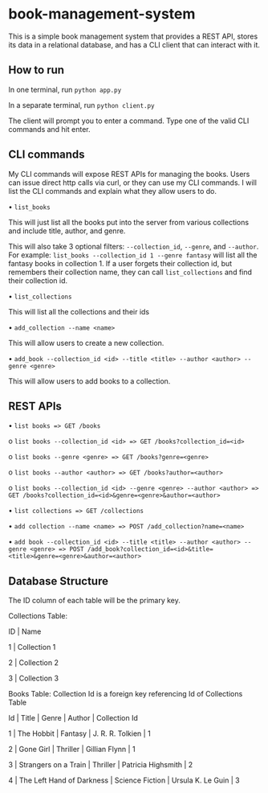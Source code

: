 # book-management-system
This is a simple book management system that provides a REST API, stores its data in a relational database, and has a CLI client that can interact with it.

## How to run
In one terminal, run ```python app.py```

In a separate terminal, run ```python client.py```

The client will prompt you to enter a command. Type one of the valid CLI commands and hit enter.

## CLI commands
My CLI commands will expose REST APIs for managing the books. Users can issue direct http calls via curl, or they can use my CLI commands. I will list the CLI commands and explain what they allow users to do.

•	```list_books``` 

This will just list all the books put into the server from various collections and include title, author, and genre. 

This will also take 3 optional filters: ```--collection_id```, ```--genre```, and ```--author```. For example: ```list_books --collection_id 1 --genre fantasy``` will list all the fantasy books in collection 1. If a user forgets their collection id, but remembers their collection name, they can call ```list_collections``` and find their collection id.

•	```list_collections```

This will list all the collections and their ids

•	```add_collection --name <name>```

This will allow users to create a new collection.

•	```add_book --collection_id <id> --title <title> --author <author> --genre <genre>```

This will allow users to add books to a collection.

## REST APIs
•	```list books => GET /books```

   o	```list books --collection_id <id> => GET /books?collection_id=<id>```
   
   o	```list books --genre <genre> => GET /books?genre=<genre>```

   o	```list books --author <author> => GET /books?author=<author>```

   o	```list books --collection_id <id> --genre <genre> --author <author> => GET /books?collection_id=<id>&genre=<genre>&author=<author>```
 
•	```list collections => GET /collections```
 
•	```add collection --name <name> => POST /add_collection?name=<name>```
 
•	```add book --collection_id <id> --title <title> --author <author> --genre <genre> => POST /add_book?collection_id=<id>&title=<title>&genre=<genre>&author=<author>```

## Database Structure 
The ID column of each table will be the primary key. 

Collections Table:	

ID | Name

1  | Collection 1

2	| Collection 2

3	| Collection 3


Books Table: Collection Id is a foreign key referencing Id of Collections Table

Id | Title                     | Genre           | Author             | Collection Id

1	 | The Hobbit	               | Fantasy	        | J. R. R. Tolkien	  | 1

2	 | Gone Girl	        	       | Thriller        | Gillian Flynn	     | 1

3	 | Strangers on a Train	     | Thriller	       | Patricia Highsmith	| 2

4	 | The Left Hand of Darkness | Science Fiction | Ursula K. Le Guin	 | 3




